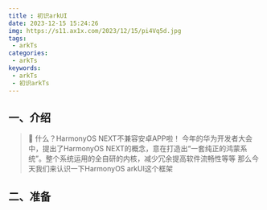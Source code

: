 ```yaml
---
title : 初识arkUI
date: 2023-12-15 15:24:26
img: https://s11.ax1x.com/2023/12/15/pi4Vq5d.jpg
tags:
 - arkTs
categories: 
 - arkTs
keywords:
 - arkTs
 - 初识arkTs
---
```

## 一、介绍
> 🎯 什么？HarmonyOS NEXT不兼容安卓APP啦！
> 今年的华为开发者大会中，提出了HarmonyOS NEXT的概念，意在打造出“一套纯正的鸿蒙系统”。整个系统运用的全自研的内核，减少冗余提高软件流畅性等等
> 那么今天我们来认识一下HarmonyOS arkUI这个框架


## 二、准备


